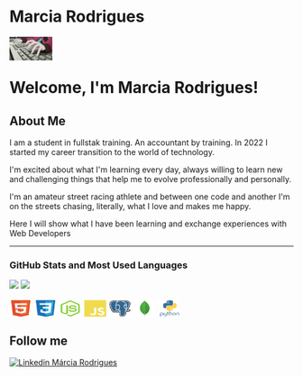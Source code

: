 # Marcia Rodrigues
<p>
    <img src="logo.png.gif" width="15%" alt="Mãos digitando" align="left"/>
    <br> </br>
</p>

# Welcome, I'm Marcia Rodrigues! 

## About Me 

<p>I am a student in fullstak training. An accountant by training. In 2022 I started my career transition to the world of technology.

I'm excited about what I'm learning every day, always willing to learn new and challenging things that help me to evolve professionally and personally.

I'm an amateur street racing athlete and between one code and another I'm on the streets chasing, literally, what I love and makes me happy.

Here I will show what I have been learning and exchange experiences with Web Developers </p>

---
### GitHub Stats and Most Used Languages

<div>
 <img src="https://github-readme-stats.vercel.app/api/?username=Marcia4c&hide=issues&theme=gruvbox&show_icons=true&hide_border=false&count_private=true&include_all_commits=true&line_height=24.5" />
 
 <img src="https://github-readme-stats.vercel.app/api/top-langs/?username=Marcia4c&layout=compact&theme=gruvbox&langs_count=10)](https://github.com/Marcia4c/github-readme-stats"/>
 </div>   
    
<div style="display: inline_block"><br>
  <img align="center" alt="HTML" height="30" width="40" src="https://raw.githubusercontent.com/devicons/devicon/master/icons/html5/html5-original.svg">
  <img align="center" alt="CSS" height="30" width="40" src="https://raw.githubusercontent.com/devicons/devicon/master/icons/css3/css3-original.svg">
  <img align="center" alt="Nodejs" height="30" width="40" src="https://github.com/devicons/devicon/blob/master/icons/nodejs/nodejs-original.svg">
  <img align="center" alt="JavaScript" height="30" width="40" src="https://raw.githubusercontent.com/devicons/devicon/master/icons/javascript/javascript-plain.svg">
  <img align="center" alt="Postgre" height="30" width="40" src="https://github.com/devicons/devicon/blob/master/icons/postgresql/postgresql-original.svg">
  <img align="center" alt="Mongodb" height="30" width="40" src="https://github.com/devicons/devicon/blob/master/icons/mongodb/mongodb-original.svg"> 
  <img align="center" alt="Phyton" height="30" width="40" src="https://github.com/devicons/devicon/blob/master/icons/python/python-original-wordmark.svg">  
   
  </div>
  
## Follow me

[![Linkedin Márcia Rodrigues](https://img.shields.io/badge/-LinkedIn-blue?style=flat-square&logo=Linkedin&logoColor=white&link=https://https://https://www.linkedin.com/in/m%C3%A1rcia-rodrigues-85756055/)](https://www.linkedin.com/in//márcia-rodrigues-85756055/)
